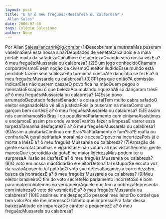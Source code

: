 ```yaml
---
layout: post
title: "E a? ô meu freguês:/Mussarela ou calabresa? /
 Allan Sales"
date: 2006-07-30
tags: Colégio Salesiano
author: None
---
```

Por Allan Salesallancariri@ig.com.br
(1)Descobriram a mutretaMas puseram vaselinaSerá esta nossa sina?Deputados de venetaCaixa dois e a mala pretaE muita da safadezaCanalhice e espertezaQuando será nossa vezE a? ô meu freguês:Mussarela ou calabresa?
(2)É um jogo conhecidoChamam corporativismoE sem noção de civismoO eleitor iludidoEsse mundo está perdidoE fazem sem sutilezaEita turminha coesaAté dancinha se fezE a? ô meu freguês:Mussarela ou calabresa?
(3)CPI pra que então?A comissão indicarEles não querem cassarO povo fica na mãoQuem pegou o mensalãoEscapou ô que belezaAcumulando riquezaAli só dançaram trêsE a? ô meu freguês:Mussarela ou calabresa?
(4)Esse povo arrumadoDeputado federalSenador e coisa e talTem muito cabra safadoO eleitor enganadoNão vê ali a justezaPois já puseram na mesaComo um garçom bem cortêsE a? ô meu freguês:Mussarela ou calabresa?
(5)E assim nós caminhamosNo Brasil do populismoParlamento com cinismoAssistimos e enojamosE assim pra onde vamos?Vamos fazer a limpezaE varrer essa torpezaTamanha desfaçatezE a? ô meu freguês:Mussarela ou calabresa?
(6)Assim a piratariaContinua em Bras?liaParlamento é fam?lia?É máfia ou confraria?A geral patifariaA moral não é acesaO povo na incertezaPois já é morta a InêsE a? ô meu freguês:Mussarela ou calabresa?
(7)Armação de gente escrotaCanalhas e vigaristasE não votam ali nas vistasSecreto: gente marotaQue escrotidão da gotaE na maior ligeirezaMas podem ter a surpresaA ilusão se desfezE a? ô meu freguês:Mussarela ou calabresa?
(8)O voto em nossa mãoCidadão é eleitorDetona tal estuporSe escuta voz da razãoAposenta tal poltrãoO voto sua defesaFaçamos a correntezaEm busca da honradezE a? ô meu freguês:Mussarela ou calabresa?
(9)Meu eleitor brasileiroO fim do voto secretoNo parlamento incorretoSó é bom para matreiroVotemos no verdadeiroAquele que tem a nobrezaRepresenta com inteirezaO voto de vosmicêsE a? ô meu freguês:Mussarela ou calabresa?
(10)E assim eu me despeçoDo pessoal meu leitorDo cordel que tem valorPor ele me interessoO folheto que impressoPra falar dessa baixezaAtitude de impurezaDe caráter a pequenezE a? ô meu freguês:Mussarela ou calabresa? 